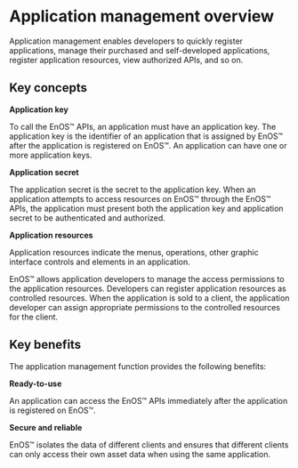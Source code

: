 # Application management overview

Application management enables developers to quickly register applications, manage their purchased and self-developed applications, register application resources, view authorized APIs, and so on.

## Key concepts

**Application key**

To call the EnOS™ APIs, an application must have an application key. The application key is the identifier of an application that is assigned by EnOS™ after the application is registered on EnOS™. An application can have one or more application keys.

**Application secret**

The application secret is the secret to the application key. When an application attempts to access resources on EnOS™ through the EnOS™ APIs, the application must present both the application key and application secret to be authenticated and authorized.

**Application resources**

Application resources indicate the menus, operations, other graphic interface controls and elements in an application.

EnOS™ allows application developers to manage the access permissions to the application resources. Developers can register application resources as controlled resources. When the application is sold to a client, the application developer can assign appropriate permissions to the controlled resources for the client.

<!--
**Application purchase**

After an application is developed, the developer might put the application on the marketplace so that other organizations can purchase the application. The buyer or the application owner from the buyer's organization can then assign asset permissions to the application.
-->

## Key benefits

The application management function provides the following benefits:

**Ready-to-use**

An application can access the EnOS™ APIs immediately after the application is registered on EnOS™.

**Secure and reliable**

EnOS™ isolates the data of different clients and ensures that different clients can only access their own asset data when using the same application.

